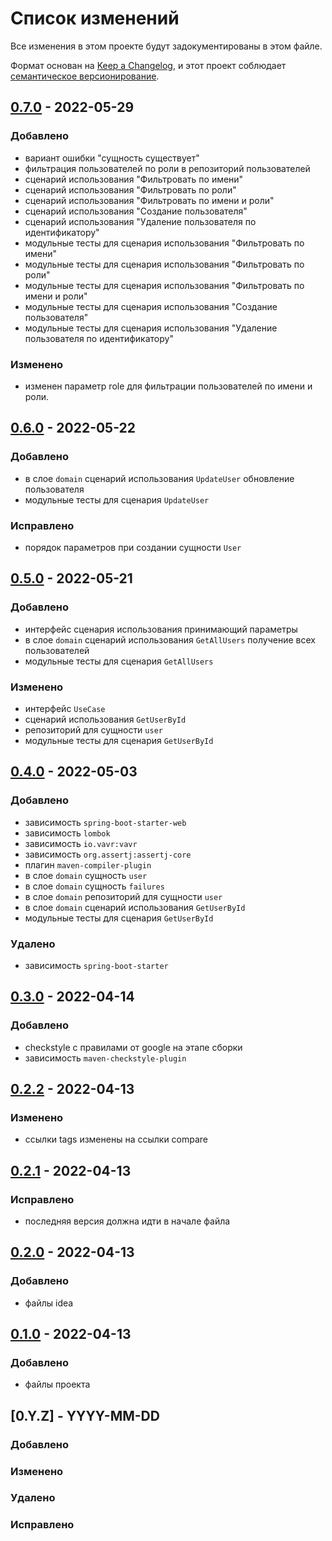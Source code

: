 # Список изменений
Все изменения в этом проекте будут задокументированы в этом файле.

Формат основан на [Keep a Changelog](https://keepachangelog.com/ru/1.0.0/),
и этот проект соблюдает [семантическое версионирование](https://semver.org/lang/ru/).

## [0.7.0] - 2022-05-29
### Добавлено
- вариант ошибки "сущность существует"
- фильтрация пользователей по роли в репозиторий пользователей
- сценарий использования "Фильтровать по имени"
- сценарий использования "Фильтровать по роли"
- сценарий использования "Фильтровать по имени и роли"
- сценарий использования "Создание пользователя"
- сценарий использования "Удаление пользователя по идентификатору"
- модульные тесты для сценария использования "Фильтровать по имени"
- модульные тесты для сценария использования "Фильтровать по роли"
- модульные тесты для сценария использования "Фильтровать по имени и роли"
- модульные тесты для сценария использования "Создание пользователя"
- модульные тесты для сценария использования "Удаление пользователя по идентификатору"

### Изменено
- изменен параметр role для фильтрации пользователей по имени и роли.

## [0.6.0] - 2022-05-22
### Добавлено
- в слое `domain` сценарий использования `UpdateUser` обновление пользователя
- модульные тесты для сценария `UpdateUser`

### Исправлено
- порядок параметров при создании сущности `User`

## [0.5.0] - 2022-05-21
### Добавлено
- интерфейс сценария использования принимающий параметры
- в слое `domain` сценарий использования `GetAllUsers` получение всех пользователей
- модульные тесты для сценария `GetAllUsers`

### Изменено
- интерфейс `UseCase`
- сценарий использования `GetUserById`
- репозиторий для сущности `user`
- модульные тесты для сценария `GetUserById`

## [0.4.0] - 2022-05-03
### Добавлено
- зависимость `spring-boot-starter-web`
- зависимость `lombok`
- зависимость `io.vavr:vavr`
- зависимость `org.assertj:assertj-core`
- плагин `maven-compiler-plugin`
- в слое `domain` сущность `user`
- в слое `domain` сущность `failures`
- в слое `domain` репозиторий для сущности `user`
- в слое `domain` сценарий использования `GetUserById`
- модульные тесты для сценария `GetUserById`

### Удалено
- зависимость `spring-boot-starter`

## [0.3.0] - 2022-04-14
### Добавлено
- checkstyle с правилами от google на этапе сборки
- зависимость `maven-checkstyle-plugin`

## [0.2.2] - 2022-04-13
### Изменено
- ссылки tags изменены на ссылки compare

## [0.2.1] - 2022-04-13
### Исправлено
- последняя версия должна идти в начале файла

## [0.2.0] - 2022-04-13
### Добавлено
- файлы idea

## [0.1.0] - 2022-04-13
### Добавлено
- файлы проекта

## [0.Y.Z] - YYYY-MM-DD
### Добавлено
### Изменено
### Удалено
### Исправлено

[0.7.0]: https://gitlab.study.htc-cs.com/root/java/java-22-1/-/compare/petr.klyukin-v0.6.0...petr.klyukin-v0.7.0
[0.6.0]: https://gitlab.study.htc-cs.com/root/java/java-22-1/-/compare/petr.klyukin-v0.5.0...petr.klyukin-v0.6.0
[0.5.0]: https://gitlab.study.htc-cs.com/root/java/java-22-1/-/compare/petr.klyukin-v0.4.0...petr.klyukin-v0.5.0
[0.4.0]: https://gitlab.study.htc-cs.com/root/java/java-22-1/-/compare/petr.klyukin-v0.3.0...petr.klyukin-v0.4.0
[0.3.0]: https://gitlab.study.htc-cs.com/root/java/java-22-1/-/compare/petr.klyukin-v0.2.2...petr.klyukin-v0.3.0
[0.2.2]: https://gitlab.study.htc-cs.com/root/java/java-22-1/-/compare/petr.klyukin-v0.2.1...petr.klyukin-v0.2.2
[0.2.1]: https://gitlab.study.htc-cs.com/root/java/java-22-1/-/compare/petr.klyukin-v0.2.0...petr.klyukin-v0.2.1
[0.2.0]: https://gitlab.study.htc-cs.com/root/java/java-22-1/-/compare/petr.klyukin-v0.1.0...petr.klyukin-v0.2.0
[0.1.0]: https://gitlab.study.htc-cs.com/root/java/java-22-1/-/compare/petr.klyukin-v0.1.0...klyukin.petr-project

